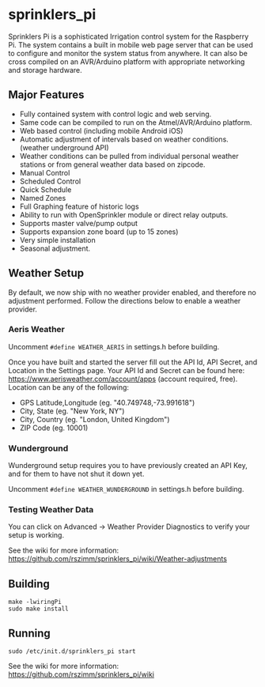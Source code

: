 # sprinklers_pi
Sprinklers Pi is a sophisticated Irrigation control system for the Raspberry Pi.  The system contains a built in mobile web page server that can be used to configure and monitor the system status from anywhere.  It can also be cross compiled on an AVR/Arduino platform with appropriate networking and storage hardware.

## Major Features
* Fully contained system with control logic and web serving.
* Same code can be compiled to run on the Atmel/AVR/Arduino platform.
* Web based control (including mobile Android iOS)
* Automatic adjustment of intervals based on weather conditions. (weather underground API)
* Weather conditions can be pulled from individual personal weather stations or from general weather data based on zipcode.
* Manual Control
* Scheduled Control
* Quick Schedule
* Named Zones
* Full Graphing feature of historic logs
* Ability to run with OpenSprinkler module or direct relay outputs.
* Supports master valve/pump output
* Supports expansion zone board (up to 15 zones)
* Very simple installation
* Seasonal adjustment.


## Weather Setup
By default, we now ship with no weather provider enabled, and therefore no adjustment performed.
Follow the directions below to enable a weather provider.

### Aeris Weather
Uncomment `#define WEATHER_AERIS` in settings.h before building.

Once you have built and started the server fill out the API Id, API Secret, and Location in the Settings page.
Your API Id and Secret can be found here: https://www.aerisweather.com/account/apps (account required, free).
Location can be any of the following:
  * GPS Latitude,Longitude (eg. "40.749748,-73.991618")
  * City, State (eg. "New York, NY")
  * City, Country (eg. "London, United Kingdom")
  * ZIP Code (eg. 10001)

### Wunderground
Wunderground setup requires you to have previously created an API Key, and for them to have not shut it down yet.

Uncomment `#define WEATHER_WUNDERGROUND` in settings.h before building.

### Testing Weather Data
You can click on Advanced -> Weather Provider Diagnostics to verify your setup is working.

See the wiki for more information: https://github.com/rszimm/sprinklers_pi/wiki/Weather-adjustments


## Building
```Shell
make -lwiringPi
sudo make install
```

## Running
`sudo /etc/init.d/sprinklers_pi start`

See the wiki for more information: https://github.com/rszimm/sprinklers_pi/wiki
